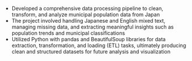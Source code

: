 - Developed a comprehensive data processing pipeline to clean, transform, and analyze municipal population data from Japan
- The project involved handling Japanese and English mixed text, managing missing data, and extracting meaningful insights such as population trends and municipal classifications
- Utilized Python with pandas and BeautifulSoup libraries for data extraction, transformation, and loading (ETL) tasks, ultimately producing clean and structured datasets for future analysis and visualization
